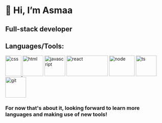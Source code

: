 
# **👋 Hi, I’m Asmaa**
## Full-stack developer 

## Languages/Tools:
   <p >
      <a href="https://developer.mozilla.org/es/docs/Web/CSS" target="_blank" rel="nofollow">
        <img src="https://github.com/asmaa-develcode/asmaa-develcode/assets/150438300/b38dc74f-d7e8-46c7-a1b4-ece156e3fd69" alt="css" width="50" height="65"> </a>
        <a href="https://developer.mozilla.org/es/docs/Web/HTML" target="_blank" rel="nofollow">
            <img src="https://github.com/asmaa-develcode/asmaa-develcode/assets/150438300/b503048a-f7f1-4363-87f8-e9e2029abc61" alt="html" width="65" height="65"></a>
            <a href="https://developer.mozilla.org/es/docs/Web/JavaScript" target="_blank" rel="nofollow">
                <img src="https://github.com/asmaa-develcode/asmaa-develcode/assets/150438300/e17ad421-0eb9-4eeb-a3af-2d9c0b051bf7" alt="javascript" width="65" height="65"></a>
                <a href="https://es.react.dev/" target="_blank" rel="nofollow">
                    <img src="https://github.com/asmaa-develcode/asmaa-develcode/assets/150438300/675706b1-dbbc-4092-b968-1b9a5ff55198" alt="react" width="130" height="65"></a>
                    <a href="https://nodejs.org/en/learn/getting-started/introduction-to-nodejs" target="_blank" rel="nofollow">
                        <img src="https://github.com/asmaa-develcode/asmaa-develcode/assets/150438300/50c85581-329a-412f-8201-c25106f14bc4" alt="node" width="80" height="65"></a>
                        <a href="https://www.typescriptlang.org/" target="_blank" rel="nofollow">
                            <img src="https://github.com/asmaa-develcode/asmaa-develcode/assets/150438300/66e34a57-849e-40c2-ad6f-73f39774814a" alt="ts" width="65" height="65"></a>
                            <a href="https://git-scm.co" target="_blank" rel="nofollow">
                                <img src="https://github.com/asmaa-develcode/asmaa-develcode/assets/150438300/f8dcd219-95af-4617-9ae0-c8a81aeaaa08" alt="git" width="65" height="65"></a> </p>


   ### For now that's about it, looking forward to learn more languages and making use of new tools! 





<!---
asmaa-develcode/asmaa-develcode is a ✨ special ✨ repository because its `README.md` (this file) appears on your GitHub profile.
You can click the Preview link to take a look at your changes.
--->
